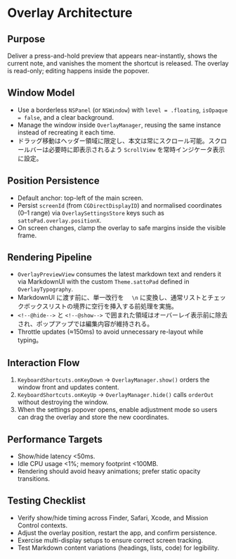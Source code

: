 # Overlay Architecture

## Purpose
Deliver a press-and-hold preview that appears near-instantly, shows the current note, and vanishes the moment the shortcut is released. The overlay is read-only; editing happens inside the popover.

## Window Model
- Use a borderless `NSPanel` (or `NSWindow`) with `level = .floating`, `isOpaque = false`, and a clear background.
- Manage the window inside `OverlayManager`, reusing the same instance instead of recreating it each time.
- ドラッグ移動はヘッダー領域に限定し、本文は常にスクロール可能。スクロールバーは必要時に即表示されるよう `ScrollView` を常時インジケータ表示に設定。

## Position Persistence
- Default anchor: top-left of the main screen.
- Persist `screenId` (from `CGDirectDisplayID`) and normalised coordinates (0–1 range) via `OverlaySettingsStore` keys such as `sattoPad.overlay.positionX`.
- On screen changes, clamp the overlay to safe margins inside the visible frame.

## Rendering Pipeline
- `OverlayPreviewView` consumes the latest markdown text and renders it via MarkdownUI with the custom `Theme.sattoPad` defined in `OverlayTypography`.
- MarkdownUI に渡す前に、単一改行を `  \n` に変換し、通常リストとチェックボックスリストの境界に空行を挿入する前処理を実施。
- `<!--@hide-->` と `<!--@show-->` で囲まれた領域はオーバーレイ表示前に除去され、ポップアップでは編集内容が維持される。
- Throttle updates (≈150ms) to avoid unnecessary re-layout while typing。

## Interaction Flow
1. `KeyboardShortcuts.onKeyDown` → `OverlayManager.show()` orders the window front and updates content.
2. `KeyboardShortcuts.onKeyUp` → `OverlayManager.hide()` calls `orderOut` without destroying the window.
3. When the settings popover opens, enable adjustment mode so users can drag the overlay and store the new coordinates.

## Performance Targets
- Show/hide latency <50ms.
- Idle CPU usage <1%; memory footprint <100MB.
- Rendering should avoid heavy animations; prefer static opacity transitions.

## Testing Checklist
- Verify show/hide timing across Finder, Safari, Xcode, and Mission Control contexts.
- Adjust the overlay position, restart the app, and confirm persistence.
- Exercise multi-display setups to ensure correct screen tracking.
- Test Markdown content variations (headings, lists, code) for legibility.
